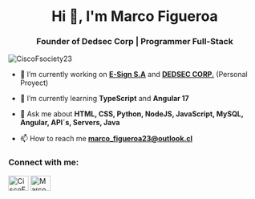 <h1 align="center">Hi 👋, I'm Marco Figueroa</h1>
<h3 align="center">Founder of Dedsec Corp | Programmer Full-Stack</h3>

<p align="left">
    <img src="https://komarev.com/ghpvc/?username=CiscoFsociety23&label=Profile%20views&color=0e75b6&style=flat" alt="CiscoFsociety23" /> 
</p>

- 🔭 I’m currently working on **<a href="https://www.esign-la.com">E-Sign S.A</a>** and **<a href="https://dedsec.cl">DEDSEC CORP.</a>** (Personal Proyect)

- 🌱 I’m currently learning **TypeScript** and **Angular 17**

- 💬 Ask me about **HTML, CSS, Python, NodeJS, JavaScript, MySQL, Angular, API´s, Servers, Java**

- 📫 How to reach me **marco_figueroa23@outlook.cl**

<h3 align="left">Connect with me:</h3>
<p align="left">
    <a href="https://twitter.com/CiscoFsociety23" target="blank"><img align="center" src="https://raw.githubusercontent.com/rahuldkjain/github-profile-readme-generator/master/src/images/icons/Social/twitter.svg" alt="CiscoFsociety23" height="30" width="40" /></a>
    <a href="https://instagram.com/marcoo.f23" target="blank"><img align="center" src="https://raw.githubusercontent.com/rahuldkjain/github-profile-readme-generator/master/src/images/icons/Social/instagram.svg" alt="Marcoo.f23" height="30" width="40" /></a>
</p>

